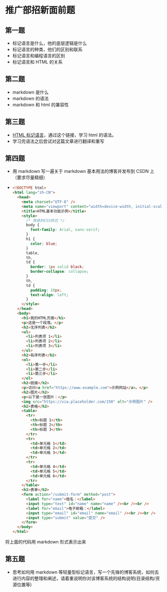 # 推广部招新面前题

## 第一题

- 标记语言是什么，他的底层逻辑是什么
- 标记语言的种类，他们的区别和联系
- 标记语言和编程语言的区别
- 标记语言和 HTML 的关系

## 第二题

- markdown 是什么
- markdown 的语法
- markdown 和 html 的兼容性

## 第三题

- [HTML 标记语言](https://blog.csdn.net/pan_junbiao/article/details/98449634?ops_request_misc=%257B%2522request%255Fid%2522%253A%25227718C80B-BAEE-4DE3-9CC0-150205567D69%2522%252C%2522scm%2522%253A%252220140713.130102334..%2522%257D&request_id=7718C80B-BAEE-4DE3-9CC0-150205567D69&biz_id=0&utm_medium=distribute.pc_search_result.none-task-blog-2~all~sobaiduend~default-2-98449634-null-null.142^v100^pc_search_result_base5&utm_term=%E6%A0%87%E8%AE%B0%E8%AF%AD%E8%A8%80&spm=1018.2226.3001.4187)，通过这个链接，学习 html 的语法。
- 学习完语法之后尝试对这篇文章进行翻译和重写

## 第四题

- 用 markdown 写一遍关于 markdown 基本用法的博客并发布到 CSDN 上（要求尽量精细）
- ```html
  <!DOCTYPE html>
  <html lang="zh-CN">
    <head>
      <meta charset="UTF-8" />
      <meta name="viewport" content="width=device-width, initial-scale=1.0" />
      <title>HTML基本功能示例</title>
      <style>
        /* 简单的CSS样式 */
        body {
          font-family: Arial, sans-serif;
        }
        h1 {
          color: blue;
        }
        table,
        th,
        td {
          border: 1px solid black;
          border-collapse: collapse;
        }
        th,
        td {
          padding: 10px;
          text-align: left;
        }
      </style>
    </head>
    <body>
      <h1>我的HTML页面</h1>
      <p>这是一个段落。</p>
      <h2>无序列表</h2>
      <ul>
        <li>列表项 1</li>
        <li>列表项 2</li>
        <li>列表项 3</li>
      </ul>
      <h2>有序列表</h2>
      <ol>
        <li>第一步</li>
        <li>第二步</li>
        <li>第三步</li>
      </ol>
      <h2>链接</h2>
      <p>访问<a href="https://www.example.com">示例网站</a>。</p>
      <h2>图片</h2>
      <p>以下是一张图片：</p>
      <img src="https://via.placeholder.com/150" alt="示例图片" />
      <h2>表格</h2>
      <table>
        <tr>
          <th>标题 1</th>
          <th>标题 2</th>
          <th>标题 3</th>
        </tr>
        <tr>
          <td>单元格 1</td>
          <td>单元格 2</td>
          <td>单元格 3</td>
        </tr>
        <tr>
          <td>单元格 4</td>
          <td>单元格 5</td>
          <td>单元格 6</td>
        </tr>
      </table>
      <h2>表单</h2>
      <form action="/submit-form" method="post">
        <label for="name">姓名：</label>
        <input type="text" id="name" name="name" /><br /><br />
        <label for="email">电子邮箱：</label>
        <input type="email" id="email" name="email" /><br /><br />
        <input type="submit" value="提交" />
      </form>
    </body>
  </html>
  ```

将上面的代码用 markdown 形式表示出来

## 第五题

- 思考如何用 markdown 等轻量型标记语言，写一个先锋的博客系统，如何去进行内容的整理和阐述，请着重说明你对该博客系统的结构说明(目录结构/资源位置等)
